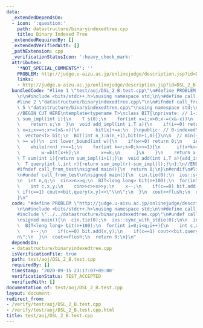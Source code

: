 ```yaml
---
data:
  _extendedDependsOn:
  - icon: ':question:'
    path: datastructure/binaryindexedtree.cpp
    title: Binary Indexed Tree
  _extendedRequiredBy: []
  _extendedVerifiedWith: []
  _pathExtension: cpp
  _verificationStatusIcon: ':heavy_check_mark:'
  attributes:
    '*NOT_SPECIAL_COMMENTS*': ''
    PROBLEM: http://judge.u-aizu.ac.jp/onlinejudge/description.jsp?id=DSL_2_B
    links:
    - http://judge.u-aizu.ac.jp/onlinejudge/description.jsp?id=DSL_2_B
  bundledCode: "#line 1 \"test/aoj/DSL_2_B.test.cpp\"\n#define PROBLEM \"http://judge.u-aizu.ac.jp/onlinejudge/description.jsp?id=DSL_2_B\"\
    \n\n#include <bits/stdc++.h>\nusing namespace std;\n\n#define call_from_test\n\
    #line 2 \"datastructure/binaryindexedtree.cpp\"\n\n#ifndef call_from_test\n#line\
    \ 5 \"datastructure/binaryindexedtree.cpp\"\nusing namespace std;\n#endif\n\n\
    //BEGIN CUT HERE\ntemplate<typename T>\nclass BIT{\nprivate: // 1-indexed\n  T\
    \ sum_impl(int i){\n    T s(0);\n    for(int x=i;x>0;x-=(x&-x))\n      s+=bit[x];\n\
    \    return s;\n  }\n  void add_impl(int i,T a){\n    if(i==0) return;\n    for(int\
    \ x=i;x<=n;x+=(x&-x))\n      bit[x]+=a;\n  }\npublic: // 0-indexed\n  int n;\n\
    \  vector<T> bit;\n  BIT(int n_):n(n_+1),bit(n+1,0){}\n\n  // min({i | sum(i)\
    \ >= w})\n  int lower_bound(int w){\n    if(w<=0) return 0;\n    int x=0,r=1;\n\
    \    while(r<n) r<<=1;\n    for(int k=r;k>0;k>>=1){\n      if(x+k<=n&&bit[x+k]<w){\n\
    \        w-=bit[x+k];\n        x+=k;\n      }\n    }\n    return x;\n  }\n\n \
    \ T sum(int i){return sum_impl(i+1);}\n  void add(int i,T a){add_impl(i+1,a);}\n\
    \  T query(int l,int r){return sum_impl(r)-sum_impl(l);}\n};\n//END CUT HERE\n\
    #ifndef call_from_test\nsigned main(){\n  return 0;\n}\n#endif\n#line 8 \"test/aoj/DSL_2_B.test.cpp\"\
    \n#undef call_from_test\n\nsigned main(){\n  cin.tie(0);\n  ios::sync_with_stdio(0);\n\
    \n  int n,q;\n  cin>>n>>q;\n  BIT<long long> bit(n+100);\n  for(int i=0;i<q;i++){\n\
    \    int c,x,y;\n    cin>>c>>x>>y;\n    x--;\n    if(c==0) bit.add(x,y);\n   \
    \ if(c==1) cout<<bit.query(x,y)<<\"\\n\";\n  }\n  cout<<flush;\n  return 0;\n\
    }\n"
  code: "#define PROBLEM \"http://judge.u-aizu.ac.jp/onlinejudge/description.jsp?id=DSL_2_B\"\
    \n\n#include <bits/stdc++.h>\nusing namespace std;\n\n#define call_from_test\n\
    #include \"../../datastructure/binaryindexedtree.cpp\"\n#undef call_from_test\n\
    \nsigned main(){\n  cin.tie(0);\n  ios::sync_with_stdio(0);\n\n  int n,q;\n  cin>>n>>q;\n\
    \  BIT<long long> bit(n+100);\n  for(int i=0;i<q;i++){\n    int c,x,y;\n    cin>>c>>x>>y;\n\
    \    x--;\n    if(c==0) bit.add(x,y);\n    if(c==1) cout<<bit.query(x,y)<<\"\\\
    n\";\n  }\n  cout<<flush;\n  return 0;\n}\n"
  dependsOn:
  - datastructure/binaryindexedtree.cpp
  isVerificationFile: true
  path: test/aoj/DSL_2_B.test.cpp
  requiredBy: []
  timestamp: '2020-09-15 23:17:07+09:00'
  verificationStatus: TEST_ACCEPTED
  verifiedWith: []
documentation_of: test/aoj/DSL_2_B.test.cpp
layout: document
redirect_from:
- /verify/test/aoj/DSL_2_B.test.cpp
- /verify/test/aoj/DSL_2_B.test.cpp.html
title: test/aoj/DSL_2_B.test.cpp
---
```

